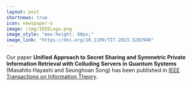```yaml
---
layout: post
shortnews: true
icon: newspaper-o
image: /img/IEEELogo.png
image_style: "max-height: 60px;"
image_link: "https://doi.org/10.1109/TIT.2023.3282940"
---
```


Our paper **Unified Approach to Secret Sharing and Symmetric Private Information Retrieval with Colluding Servers in Quantum Systems** (Masahito Hayashi and Seunghoan Song) has been published in [IEEE Transactions on Information Theory](https://doi.org/10.1109/TIT.2023.3282940).

